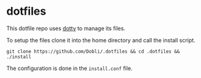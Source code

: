# dotfiles

This dotfile repo uses [dotty](https://github.com/vibhavp/dotty) to manage its files.

To setup the files clone it into the home directory and call the install script.

```
git clone https://github.com/Dobli/.dotfiles && cd .dotfiles && ./install
```

The configuration is done in the `install.conf` file.


